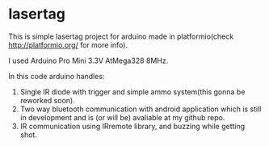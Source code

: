 # lasertag
This is simple lasertag project for arduino made in platformio(check http://platformio.org/ for more info).

I used Arduino Pro Mini 3.3V AtMega328 8MHz.

In this code arduino handles: 
1) Single IR diode with trigger and simple ammo system(this gonna be reworked soon).
2) Two way bluetooth communication with android application which is still in development and is (or will be) avaliable at my github repo.
3) IR communication using IRremote library, and buzzing while getting shot.

